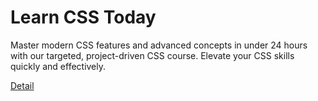 # Learn CSS Today

Master modern CSS features and advanced concepts in under 24 hours with our targeted, project-driven CSS course. Elevate your CSS skills quickly and effectively. 

[Detail](https://eduitfree.com/courses/learn-css-today)